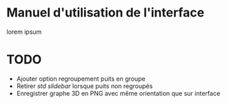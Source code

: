 # Manuel d'utilisation de l'interface

lorem ipsum

# TODO
* Ajouter option regroupement puits en groupe
* Retirer *std slidebar* lorsque puits non regroupés
* Enregistrer graphe 3D en PNG avec même orientation que sur interface